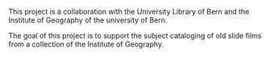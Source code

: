This project is a collaboration with the University Library of Bern and the Institute of Geography of the university of Bern.

The goal of this project is to support the subject cataloging of old slide films from a collection of the Institute of Geography. 